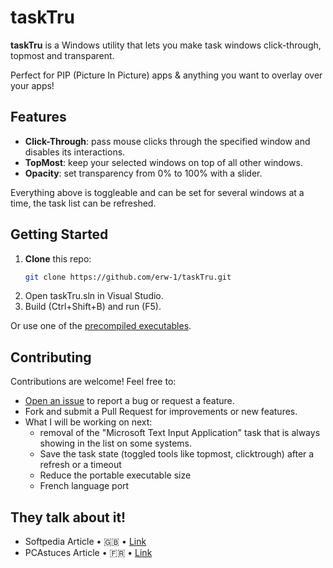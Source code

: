 # taskTru

**taskTru** is a Windows utility that lets you make task windows click-through, topmost and transparent.

Perfect for PIP (Picture In Picture) apps & anything you want to overlay over your apps!

## Features
- **Click-Through**: pass mouse clicks through the specified window and disables its interactions.
- **TopMost**: keep your selected windows on top of all other windows.
- **Opacity**: set transparency from 0% to 100% with a slider.
  
Everything above is toggleable and can be set for several windows at a time, the task list can be refreshed.

## Getting Started

1. **Clone** this repo:  
   ```bash
   git clone https://github.com/erw-1/taskTru.git
   ```
2. Open taskTru.sln in Visual Studio.
3. Build (Ctrl+Shift+B) and run (F5).

Or use one of the [precompiled executables](https://github.com/erw-1/taskTru/releases).

## Contributing
Contributions are welcome! Feel free to:

- [Open an issue](https://github.com/erw-1/taskTru/issues) to report a bug or request a feature.
- Fork and submit a Pull Request for improvements or new features.
- What I will be working on next:
  - removal of the "Microsoft Text Input Application" task that is always showing in the list on some systems.
  - Save the task state (toggled tools like topmost, clicktrough) after a refresh or a timeout
  - Reduce the portable executable size
  - French language port

## They talk about it!
- Softpedia Article • 🇬🇧 • [Link](https://www.softpedia.com/get/Desktop-Enhancements/Other-Desktop-Enhancements/taskTru.shtml)
- PCAstuces Article • 🇫🇷 • [Link](https://www.pcastuces.com/logitheque/tasktru.htm)

